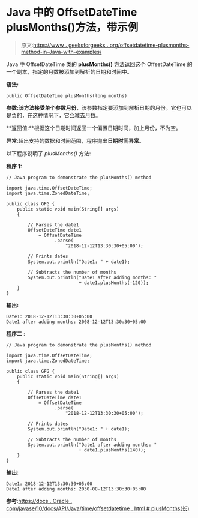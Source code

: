 # Java 中的 OffsetDateTime plusMonths()方法，带示例

> 原文:[https://www . geeksforgeeks . org/offsetdatetime-plusmonths-method-in-Java-with-examples/](https://www.geeksforgeeks.org/offsetdatetime-plusmonths-method-in-java-with-examples/)

Java 中 OffsetDateTime 类的 **plusMonths()** 方法返回这个 OffsetDateTime 的一个副本，指定的月数被添加到解析的日期和时间中。

**语法:**

```
public OffsetDateTime plusMonths(long months)
```

**参数:**该方法接受单个参数**月份**，该参数指定要添加到解析日期的月份。它也可以是负的，在这种情况下，它会减去月数。

**返回值:**根据这个日期时间返回一个偏置日期时间，加上月份，不为空。

**异常**:超出支持的数据和时间范围，程序抛出**日期时间异常**。

以下程序说明了 *plusMonths()* 方法:

**程序 1:**

```
// Java program to demonstrate the plusMonths() method

import java.time.OffsetDateTime;
import java.time.ZonedDateTime;

public class GFG {
    public static void main(String[] args)
    {

        // Parses the date1
        OffsetDateTime date1
            = OffsetDateTime
                  .parse(
                      "2018-12-12T13:30:30+05:00");

        // Prints dates
        System.out.println("Date1: " + date1);

        // Subtracts the number of months
        System.out.println("Date1 after adding months: "
                           + date1.plusMonths(-120));
    }
}
```

**输出:**

```
Date1: 2018-12-12T13:30:30+05:00
Date1 after adding months: 2008-12-12T13:30:30+05:00

```

**程序二** :

```
// Java program to demonstrate the plusMonths() method

import java.time.OffsetDateTime;
import java.time.ZonedDateTime;

public class GFG {
    public static void main(String[] args)
    {

        // Parses the date1
        OffsetDateTime date1
            = OffsetDateTime
                  .parse(
                      "2018-12-12T13:30:30+05:00");

        // Prints dates
        System.out.println("Date1: " + date1);

        // Subtracts the number of months
        System.out.println("Date1 after adding months: "
                           + date1.plusMonths(140));
    }
}
```

**输出:**

```
Date1: 2018-12-12T13:30:30+05:00
Date1 after adding months: 2030-08-12T13:30:30+05:00

```

**参考**:[https://docs . Oracle . com/javase/10/docs/API/Java/time/offsetdatetime . html # plusMonths(长)](https://docs.oracle.com/javase/10/docs/api/java/time/OffsetDateTime.html#plusMonths(long))